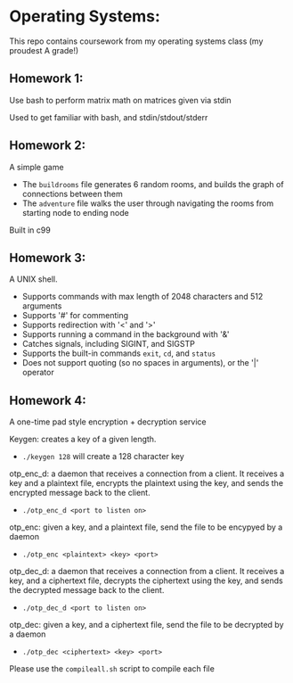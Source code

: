 # Operating Systems:

This repo contains coursework from my operating systems class (my proudest A grade!)

## Homework 1:
Use bash to perform matrix math on matrices given via stdin

Used to get familiar with bash, and stdin/stdout/stderr

## Homework 2:
A simple game

+ The `buildrooms` file generates 6 random rooms, and builds the graph of connections between them
+ The `adventure` file walks the user through navigating the rooms from starting node to ending node

Built in c99

## Homework 3:
A UNIX shell. 
+ Supports commands with max length of 2048 characters and 512 arguments
+ Supports '#' for commenting
+ Supports redirection with '<' and '>'
+ Supports running a command in the background with '&'
+ Catches signals, including SIGINT, and SIGSTP
+ Supports the built-in commands `exit`, `cd`, and `status`
+ Does not support quoting (so no spaces in arguments), or the '|' operator


## Homework 4:
A one-time pad style encryption + decryption service


Keygen: creates a key of a given length.
+ `./keygen 128` will create a 128 character key


otp_enc_d: a daemon that receives a connection from a client. It receives a key and a plaintext file, encrypts the plaintext using the key, and sends the encrypted message back to the client.
+ `./otp_enc_d <port to listen on>`


otp_enc: given a key, and a plaintext file, send the file to be encypyed by a daemon
+ `./otp_enc <plaintext> <key> <port>`


otp_dec_d: a daemon that receives a connection from a client. It receives a key, and a ciphertext file, decrypts the ciphertext using the key, and sends the decrypted message back to the client. 
+ `./otp_dec_d <port to listen on>`


otp_dec: given a key, and a ciphertext file, send the file to be decrypted by a daemon
+ `./otp_dec <ciphertext> <key> <port>`


Please use the `compileall.sh` script to compile each file